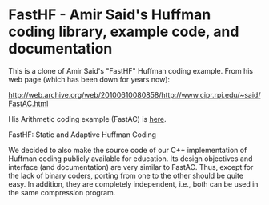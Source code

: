 # FastHF - Amir Said's Huffman coding library, example code, and documentation

This is a clone of Amir Said's "FastHF" Huffman coding example. From his web page (which has been down for years now):

http://web.archive.org/web/20100610080858/http://www.cipr.rpi.edu/~said/FastAC.html

His Arithmetic coding example (FastAC) is [here](https://github.com/richgel999/FastAC).

FastHF: Static and Adaptive Huffman Coding

We decided to also make the source code of our C++ implementation of Huffman coding publicly available for education. Its design objectives and interface (and documentation) are very similar to FastAC. Thus, except for the lack of binary coders, porting from one to the other should be quite easy. In addition, they are completely independent, i.e., both can be used in the same compression program.
